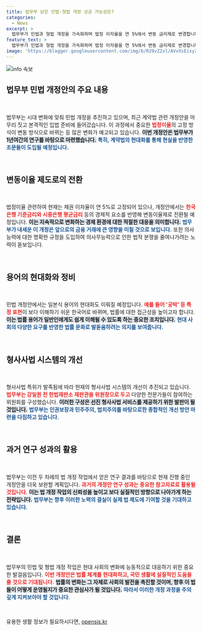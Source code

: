 ```yaml
---
title: 법무부 낡은 민법·형법 개정 성공 가능성은?
categories:
  - News
excerpt: >
  법무부가 민법과 형법 개정을 가속화하며 법정 이자율을 연 5%에서 변동 금리제로 변경합니다. 또한, 일본식 용어를 순화해 시대에 맞는 법률 체계를 구축하겠다는 의지를 보여줍니다. 과거 연구 성과를 토대로 현대적 법 체계를 확립할 계획입니다.
feature_text: >
  법무부가 민법과 형법 개정을 가속화하며 법정 이자율을 연 5%에서 변동 금리제로 변경합니다. 또한, 일본식 용어를 순화해 시대에 맞는 법률 체계를 구축하겠다는 의지를 보여줍니다. 과거 연구 성과를 토대로 현대적 법 체계를 확립할 계획입니다.
image: 'https://blogger.googleusercontent.com/img/b/R29vZ2xl/AVvXsEixyZcFfHzMRdzZMjFBmAUKJYCLCGyLL1o632UiGVXcaFdKo_bkvkuCioo0uUKlGfBVcT3P84aROyZIXSBEx3Aw5nCQ3pTgDom1WDC4m8eifvWiAmWEEVb4x6G_l8C0QH225ldMjyaFvpxGEBGNO37VmDTDMHGhJPq73UglMfDca1-0aw/s1600/blogspot.png'
---
```


<p><img src="https://blogger.googleusercontent.com/img/b/R29vZ2xl/AVvXsEixyZcFfHzMRdzZMjFBmAUKJYCLCGyLL1o632UiGVXcaFdKo_bkvkuCioo0uUKlGfBVcT3P84aROyZIXSBEx3Aw5nCQ3pTgDom1WDC4m8eifvWiAmWEEVb4x6G_l8C0QH225ldMjyaFvpxGEBGNO37VmDTDMHGhJPq73UglMfDca1-0aw/s1600/blogspot.png" alt="info 속보" /></p>

<h2 data-ke-size="size26">법무부 민법 개정안의 주요 내용</h2>

<p data-ke-size="size16">&nbsp;</p>

<p>법무부는 시대 변화에 맞춰 민법 개정을 추진하고 있으며, 최근 계약법 관련 개정안을 마무리 짓고 본격적인 입법 준비에 들어갔습니다. 이 과정에서 중요한 <b><span style="color: #ee2323;">법정이율</span></b>의 고정 방식이 변동 방식으로 바뀌는 등 많은 변화가 예고되고 있습니다. <b><span style="background-color: #21538527;">이번 개정안은 법무부가 1년여간의 연구를 바탕으로 마련했습니다.</span></b> <b><span style="color: #1a5490;">특히, 계약법의 현대화를 통해 현실을 반영한 조문들이 도입될 예정입니다.</span></b> </p>

<p data-ke-size="size16">&nbsp;</p>

<h2 data-ke-size="size26">변동이율 제도로의 전환</h2>

<p data-ke-size="size16">&nbsp;</p>

<p>법정이율 관련하여 현재는 채권 이자율이 연 5%로 고정되어 있으나, 개정안에서는 <b><span style="color: #ee2323;">한국은행 기준금리와 시중은행 평균금리</span></b> 등의 경제적 요소를 반영해 변동이율제로 전환될 예정입니다. <b><span style="background-color: #21538527;">이는 지속적으로 변화하는 경제 환경에 대한 적절한 대응을 의미합니다.</span></b> <b><span style="color: #1a5490;">법무부가 내세운 이 개정은 앞으로의 금융 거래에 큰 영향을 미칠 것으로 보입니다.</span></b> 또한 의사능력에 대한 명확한 규정을 도입하여 의사무능력으로 인한 법적 분쟁을 줄여나가려는 노력이 돋보입니다.</p>

<p data-ke-size="size16">&nbsp;</p>

<h2 data-ke-size="size26">용어의 현대화와 정비</h2>

<p data-ke-size="size16">&nbsp;</p>

<p>민법 개정안에서는 일본식 용어의 현대화도 이뤄질 예정입니다. <b><span style="color: #ee2323;">예를 들어 '궁박' 등 특정 표현</span></b>이 보다 이해하기 쉬운 한국어로 바뀌며, 법률에 대한 접근성을 높이고자 합니다. <b><span style="background-color: #21538527;">이는 법률 용어가 일반인에게도 쉽게 이해될 수 있도록 하는 중요한 조치입니다.</span></b> <b><span style="color: #1a5490;">현대 사회의 다양한 요구를 반영한 법률 문화로 발돋움하려는 의지를 보여줍니다.</span></b> </p>

<p data-ke-size="size16">&nbsp;</p>

<h2 data-ke-size="size26">형사사법 시스템의 개선</h2>

<p data-ke-size="size16">&nbsp;</p>

<p>형사사법 특위가 발족됨에 따라 현재의 형사사법 시스템의 개선이 추진되고 있습니다. <b><span style="color: #ee2323;">법무부는 강일원 전 헌법재판소 재판관을 위원장으로 두고</span></b> 다양한 전문가들이 참여하는 위원회를 구성했습니다. <b><span style="background-color: #21538527;">이러한 구성은 선진 형사사법 서비스를 제공하기 위한 발판이 될 것입니다.</span></b> <b><span style="color: #1a5490;">법무부는 인권보장과 민주주의, 법치주의를 바탕으로한 종합적인 개선 방안 마련을 다짐하고 있습니다.</span></b> </p>

<p data-ke-size="size16">&nbsp;</p>

<h2 data-ke-size="size26">과거 연구 성과의 활용</h2>

<p data-ke-size="size16">&nbsp;</p>

<p>법무부는 이전 두 차례의 법 개정 작업에서 얻은 연구 결과를 바탕으로 현재 진행 중인 개정안을 더욱 보완할 계획입니다. <b><span style="color: #ee2323;">과거의 개정안 연구 성과는 중요한 참고자료로 활용될 것입니다.</span></b> <b><span style="background-color: #21538527;">이는 법 개정 작업의 신뢰성을 높이고 보다 실질적인 방향으로 나아가게 하는 전략입니다.</span></b> <b><span style="color: #1a5490;">법무부는 향후 이러한 노력의 결실이 실제 법 제도에 기여할 것을 기대하고 있습니다.</span></b> </p>

<p data-ke-size="size16">&nbsp;</p>

<h2 data-ke-size="size26">결론</h2>

<p data-ke-size="size16">&nbsp;</p>

<p>법무부의 민법 및 형법 개정 작업은 현대 사회의 변화에 능동적으로 대응하기 위한 중요한 발걸음입니다. <b><span style="color: #ee2323;">이번 개정안은 법률 체계를 현대화하고, 국민 생활에 실질적인 도움을 줄 것으로 기대됩니다.</span></b> <b><span style="background-color: #21538527;">법률의 변화는 그 자체로 사회의 발전을 촉진할 것이며, 향후 이 법들이 어떻게 운영될지가 중요한 관심사가 될 것입니다.</span></b> <b><span style="color: #1a5490;">따라서 이러한 개정 과정을 주의 깊게 지켜보아야 할 것입니다.</span></b> </p>

<p data-ke-size="size16">&nbsp;</p>
유용한 생활 정보가 필요하시다면, <a href="https://opensis.kr" rel="dofollow">opensis.kr</a>


